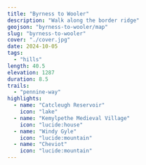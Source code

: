 ```yaml
---
title: "Byrness to Wooler"
description: "Walk along the border ridge"
geojson: "byrness-to-wooler/map"
slug: "byrness-to-wooler"
cover: "./cover.jpg"
date: 2024-10-05
tags:
  - "hills"
length: 40.5
elevation: 1287
duration: 8.5
trails:
  - "pennine-way"
highlights:
  - name: "Catcleugh Reservoir"
    icon: "lake"
  - name: "Kemylpethe Medieval Village"
    icon: "lucide:house"
  - name: "Windy Gyle"
    icon: "lucide:mountain"
  - name: "Cheviot"
    icon: "lucide:mountain"
---
```

